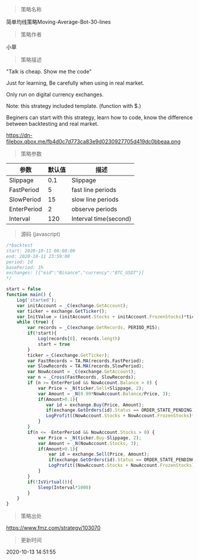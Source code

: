 
> 策略名称

简单均线策略Moving-Average-Bot-30-lines

> 策略作者

小草

> 策略描述

"Talk is cheap. Show me the code"

Just for learning, Be carefully when using in real market.

Only run  on digital currency exchanges.

Note: this strategy included template. (function with $.)

Beginers can start with this strategy, learn how to code, know the difference between backtesting and real market.

https://dn-filebox.qbox.me/fb4d0c7d773ca83e9d0230927705d419dc0bbeaa.png

> 策略参数



|参数|默认值|描述|
|----|----|----|
|Slippage|0.1|Slippage|
|FastPeriod|5|fast line periods|
|SlowPeriod|15|slow line periods|
|EnterPeriod|2|observe periods|
|Interval|120|Interval time(second)|


> 源码 (javascript)

``` javascript
/*backtest
start: 2020-10-11 00:00:00
end: 2020-10-11 23:59:00
period: 1d
basePeriod: 1h
exchanges: [{"eid":"Binance","currency":"BTC_USDT"}]
*/

start = false
function main() {
    Log('started');
    var initAccount = _C(exchange.GetAccount);
    var ticker = exchange.GetTicker();
    var InitValue = (initAccount.Stocks + initAccount.FrozenStocks)*ticker.Last + initAccount.Balance + initAccount.FrozenBalance;
    while (true) {
        var records = _C(exchange.GetRecords, PERIOD_M15);
        if(!start){
            Log(records[0], records.length)
            start = true
        }
        ticker =_C(exchange.GetTicker);
        var FastRecords = TA.MA(records,FastPeriod);
        var SlowRecords = TA.MA(records,SlowPeriod);
        var NowAccount = _C(exchange.GetAccount);
        var n = _Cross(FastRecords, SlowRecords);
        if (n >= EnterPeriod && NowAccount.Balance > 0) {
            var Price = _N(ticker.Sell+Slippage, 2);
            var Amount = _N(0.99*NowAccount.Balance/Price, 3);
            if(Amount>0.1){
               var id = exchange.Buy(Price, Amount);
               if(exchange.GetOrders(id).Status == ORDER_STATE_PENDING){exchange.CancelOrder(id);}
               LogProfit((NowAccount.Stocks + NowAccount.FrozenStocks)*ticker.Last + NowAccount.Balance + NowAccount.FrozenBalance - InitValue);
            }
        }
        if(n <= -EnterPeriod && NowAccount.Stocks > 0) {
            var Price = _N(ticker.Buy-Slippage, 2);
            var Amount = _N(NowAccount.Stocks, 3);
            if(Amount>0.1){
                var id = exchange.Sell(Price, Amount);
                if(exchange.GetOrders(id).Status == ORDER_STATE_PENDING){exchange.CancelOrder(id);}
                LogProfit((NowAccount.Stocks + NowAccount.FrozenStocks)*ticker.Last + NowAccount.Balance + NowAccount.FrozenBalance - InitValue);
            }
        }
        if(!IsVirtual()){
            Sleep(Interval*1000)
        }
    }
}
```

> 策略出处

https://www.fmz.com/strategy/103070

> 更新时间

2020-10-13 14:51:55
